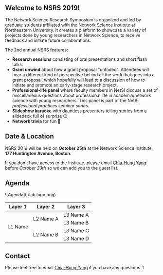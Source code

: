 ## Welcome to NSRS 2019!
The Network Science Research Symposium is organized and led by graduate students affiliated with the [Network Science Institute](https://www.networkscienceinstitute.org/) at Northeastern University. It creates a platform to showcase a variety of projects done by young researchers in Network Science, to receive feedback and initiate future collaborations.

The 2nd annual NSRS features:
- **Research sessions** consisting of oral presentations and short flash talks.
- **Grant unwind** about how a grant proposal "unfoded". Attendees will hear a different kind of perspective behind all the work that goes into a grant proposal, which hopefully will lead to a discussion of how to initiate and promote an early-stage research project.
- **Professional-life panel** where faculty members in NetSI discuss a set of miscellaneous questions about professional life in academia/network science with young researchers. This panel is part of the NetSI _professional practices seminar series_.
- **Slideshow karaoke** with dauntless presenters telling stories from a slidedeck full of surprise :smirk:
- **Network trivia** for fun :tada:

## Date & Location
NSRS 2019 will be held on **October 25th** at the Network Science Institute, **177 Huntington Avenue, Boston**.

If you don't have access to the Institute, please email [Chia-Hung Yang](https://www.networkscienceinstitute.org/people/chia-hung-yang) before _October 23th_ so we can add you to the guest list.

## Agenda

![Agenda](./lab logo.png)

<table>
    <thead>
        <tr>
            <th>Layer 1</th>
            <th>Layer 2</th>
            <th>Layer 3</th>
        </tr>
    </thead>
    <tbody>
        <tr>
            <td rowspan=4>L1 Name</td>
            <td rowspan=2>L2 Name A</td>
            <td>L3 Name A</td>
        </tr>
        <tr>
            <td>L3 Name B</td>
        </tr>
        <tr>
            <td rowspan=2>L2 Name B</td>
            <td>L3 Name C</td>
        </tr>
        <tr>
            <td>L3 Name D</td>
        </tr>
    </tbody>
</table>

## Contact
Please feel free to email [Chia-Hung Yang](https://www.networkscienceinstitute.org/people/chia-hung-yang) if you have any questions.
1
